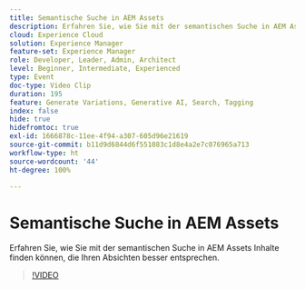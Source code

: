 ```yaml
---
title: Semantische Suche in AEM Assets
description: Erfahren Sie, wie Sie mit der semantischen Suche in AEM Assets Inhalte finden können, die Ihren Absichten besser entsprechen.
cloud: Experience Cloud
solution: Experience Manager
feature-set: Experience Manager
role: Developer, Leader, Admin, Architect
level: Beginner, Intermediate, Experienced
type: Event
doc-type: Video Clip
duration: 195
feature: Generate Variations, Generative AI, Search, Tagging
index: false
hide: true
hidefromtoc: true
exl-id: 1666878c-11ee-4f94-a307-605d96e21619
source-git-commit: b11d9d6844d6f551083c1d8e4a2e7c076965a713
workflow-type: ht
source-wordcount: '44'
ht-degree: 100%

---
```


# Semantische Suche in AEM Assets

Erfahren Sie, wie Sie mit der semantischen Suche in AEM Assets Inhalte finden können, die Ihren Absichten besser entsprechen.

>[!VIDEO](https://video.tv.adobe.com/v/3461897/?learn=on&enablevpops&captions=ger)
